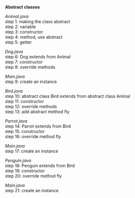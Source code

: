 **Abstract classes**

_Animal.java_ <br/>
step 1: making the class abstract  <br/>
step 2: variable <br/>
step 3: constructor <br/>
step 4: method, use abstract <br/>
step 5: getter 

_Dog.java_ <br/>
step 6: Dog extends from Animal <br/>
step 7: constructor <br/>
step 8: override methods 

_Main.java_ <br/>
step 9: create an instance

_Bird.java_ <br/>
step 10: abstract class Bird extends from abstract class Animal <br/>
step 11: constructor <br/>
step 12: override methods <br/>
step 13: add abstract method fly

_Parrot.java_ <br/>
step 14: Parrot extends from Bird <br/>
step 15: constructor <br/>
step 16: override method fly

_Main.java_ <br/>
step 17: create an instance

_Penguin.java_ <br/>
step 18: Penguin extends from Bird <br/>
step 19: constructor <br/>
step 20: override method fly 

_Main.java_ <br/>
step 21: create an instance
